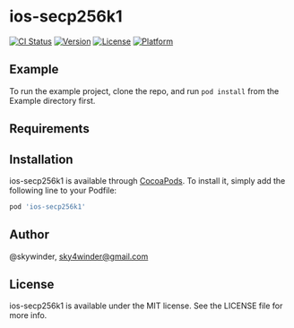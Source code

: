 # ios-secp256k1

[![CI Status](http://img.shields.io/travis/skywinder/ios-secp256k1.svg?style=flat)](https://travis-ci.org/skywinder/ios-secp256k1)
[![Version](https://img.shields.io/cocoapods/v/ios-secp256k1.svg?style=flat)](http://cocoapods.org/pods/ios-secp256k1)
[![License](https://img.shields.io/cocoapods/l/ios-secp256k1.svg?style=flat)](http://cocoapods.org/pods/ios-secp256k1)
[![Platform](https://img.shields.io/cocoapods/p/ios-secp256k1.svg?style=flat)](http://cocoapods.org/pods/ios-secp256k1)

## Example

To run the example project, clone the repo, and run `pod install` from the Example directory first.

## Requirements

## Installation

ios-secp256k1 is available through [CocoaPods](http://cocoapods.org). To install
it, simply add the following line to your Podfile:

```ruby
pod 'ios-secp256k1'
```

## Author

@skywinder, sky4winder@gmail.com

## License

ios-secp256k1 is available under the MIT license. See the LICENSE file for more info.
